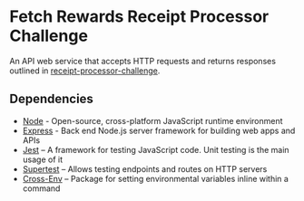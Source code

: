 # Fetch Rewards Receipt Processor Challenge
An API web service that accepts HTTP requests and returns responses outlined in [receipt-processor-challenge](https://github.com/fetch-rewards/receipt-processor-challenge/tree/main#readme).

## Dependencies
* [Node](https://nodejs.org/) - Open-source, cross-platform JavaScript runtime environment
* [Express](https://expressjs.com/) - Back end Node.js server framework for building web apps and APIs
* [Jest](https://jestjs.io/) – A framework for testing JavaScript code. Unit testing is the main usage of it
* [Supertest](https://www.npmjs.com/package/supertest) – Allows testing endpoints and routes on HTTP servers
* [Cross-Env](https://www.npmjs.com/package/cross-env) – Package for setting environmental variables inline within a command
